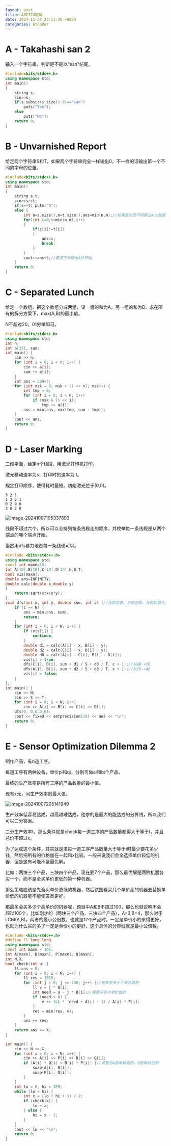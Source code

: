 ```yaml
---
layout: post
title: ABC374题解
date: 2024-11-28 23:11:36 +0800
categories: Atcoder
---
```


# **A - Takahashi san 2**

输入一个字符串，判断是不是以"san"结尾。

```c++
#include<bits/stdc++.h>
using namespace std;
int main()
{
	string s;
	cin>>s;
	if(s.substr(s.size()-3)=="san")
		puts("Yes");
	else
		puts("No");
	return 0;
}
```

# **B - Unvarnished Report**

给定两个字符串S和T，如果两个字符串完全一样输出0，不一样的话输出第一个不同的字母的位置。

```c++
#include<bits/stdc++.h>
using namespace std;
int main()
{
	string s,t;
	cin>>s>>t;
	if(s==t) puts("0");
	else {
		int n=s.size(),m=t.size(),ans=min(n,m);//如果是长度不同那么ans就是短的长度+1
		for(int i=0;i<min(n,m);i++)
		{
			if(s[i]!=t[i])
			{
				ans=i;
				break;
			}
		}
		cout<<ans+1;//要求下标输出从1开始
	}
	return 0;
}
```

# **C - Separated Lunch**

给定一个数组，把这个数组分成两组，设一组的和为A，另一组的和为B，求在所有的拆分方案下，max(A,B)的最小值。

N不超过20，01穷举即可。

```c++
#include<bits/stdc++.h>
using namespace std;
int n;
int a[25], sum;
int main() {
	cin >> n;
	for (int i = 0; i < n; i++) {
		cin >> a[i];
		sum += a[i];
	}
	int ans = 2e9+7;
	for (int msk = 0; msk < (1 << n); msk++) {
		int tmp = 0;
		for (int i = 0; i < n; i++)
			if (msk & (1 << i))
				tmp += a[i];
		ans = min(ans, max(tmp, sum - tmp));
	}
	cout << ans;
	return 0;
}
```

# **D - Laser Marking**

二维平面，给定n个线段，用激光打印机打印。

激光移动速率为s，打印时的速率为 t。

规定打印顺序，使得耗时最短。初始激光位于(0,0)。

```
3 2 1
1 3 2 1
0 2 0 0
3 0 2 0
```

![image-20241007195337893](C:\Users\35757\AppData\Roaming\Typora\typora-user-images\image-20241007195337893.png)

线段不超过六个，所以可以全排列每条线段走的顺序，并枚举每一条线段是从两个端点的哪个端点开始。

当然用dfs暴力地走每一条线也可以。

```c++
#include <bits/stdc++.h>
using namespace std;
const int maxn=10;
int A[10],B[10],C[10],D[10],N,S,T;
bool vis[maxn];
double ans=INFINITY;
double calc(double x,double y)
{
	return sqrt(x*x+y*y);
}
void dfs(int x, int y, double sum, int c) {//当前位置，当前总和，当前到第几条线段
	if (c == N) {
		ans = min(ans, sum);
		return;
	}
	for (int i = 0; i < N; i++) {
		if (vis[i]) {
			continue;
		}
		double d1 = calc(A[i] - x, B[i] - y);
		double d2 = calc(C[i] - x, D[i] - y);
		double d0 = calc(A[i] - C[i], B[i] - D[i]);
		vis[i] = true;
		dfs(C[i], D[i], sum + d1 / S + d0 / T, c + 1);//从AB->CD
		dfs(A[i], B[i], sum + d2 / S + d0 / T, c + 1);//从CD->AB
		vis[i] = false;
	}
};
int main() {
	cin >> N;
	cin >> S >> T;
	for (int i = 0; i < N; i++)
		cin >> A[i] >> B[i] >> C[i] >> D[i];
	dfs(0, 0,0.0,0);
	cout << fixed << setprecision(20) << ans << "\n";
	return 0;
}

```

# **E - Sensor Optimization Dilemma 2**

制作产品，有n道工序。

每道工序有两种设备，单价pi和qi，分别可做ai和bi个产品。

最终的生产效率是所有工序的产品数量的最小值。

现有x元，问生产效率的最大值。

![image-20241007205141949](C:\Users\35757\AppData\Roaming\Typora\typora-user-images\image-20241007205141949.png)

生产效率低容易达成，越高越难达成，他求的是最大的能达成的分界线，所以我们可以二分答案。

二分生产效率t，那么条件就是check每一道工序的产品数量都得大于等于t，并且总价不超过x。

为了达成这个条件，其实就是求每一道工序产品数量大于等于t时最少要花多少钱，然后把所有的价格加在一起和x比较。一般来说我们会全选择单价较低的机器，但是这有可能不是最优解。

比如：两块三个产品，三块四个产品，现在要7个产品，那么最优解是两种机器各买一个，而不是全买单价更低的第一种机器。

那么策略应该是先全买单价更低的机器，然后试图看买几个单价高的机器去替换单价低的机器能不能使答案更好。

那最多会买多少个高单价的机器呢，题目中A和B不超过100，那么也就说明不会超过100个，比如刚才的（两块三个产品，三块四个产品），A=3,B=4，那么对于LCM(A,B)，两者的最小公倍数，也就是12个产品时，一定是单价小的来得更好，也就为什么买的多了一定是单价小的更好，这个具体的分界线就是最小公倍数。

```c++
#include <bits/stdc++.h>
#define ll long long
using namespace std;
const int maxn = 105;
int A[maxn], B[maxn], P[maxn], Q[maxn];
int N,X;
bool check(int u) {
	ll ans = 0;
	for (int i = 0; i < N; i++) {
		ll res = 1E18;
		for (int j = 0; j <= 100; j++) {//枚举买多少个单价高的
			ll v = j * Q[i];
			int need = u - j * B[i];//需要买多少单价低的
			if (need > 0) {
				v += 1LL * (need + A[i] - 1) / A[i] * P[i];
			}
			res = min(res, v);
		}
		ans += res;
	}
	return ans <= X;
}

int main() {
	cin >> N >> X;
	for (int i = 0; i < N; i++) {
		cin >> A[i] >> P[i] >> B[i] >> Q[i];
		if (A[i] * Q[i] < B[i] * P[i]) {//调整为A是单价高的，B是单价低的
			swap(A[i], B[i]);
			swap(P[i], Q[i]);
		}
	}
	int lo = 0, hi = 1E9;
	while (lo < hi) {
		int x = (lo + hi + 1) / 2;
		if (check(x)) {
			lo = x;
		} else {
			hi = x - 1;
		}
	}
	cout << lo << "\n";
	return 0;
}
```

